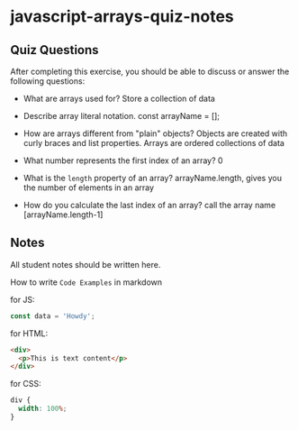 # javascript-arrays-quiz-notes

## Quiz Questions

After completing this exercise, you should be able to discuss or answer the following questions:

- What are arrays used for?
  Store a collection of data
- Describe array literal notation.
  const arrayName = [];
- How are arrays different from "plain" objects?
  Objects are created with curly braces and list properties. Arrays are ordered collections of data
- What number represents the first index of an array?
  0
- What is the `length` property of an array?
  arrayName.length, gives you the number of elements in an array

- How do you calculate the last index of an array?
  call the array name [arrayName.length-1]

## Notes

All student notes should be written here.

How to write `Code Examples` in markdown

for JS:

```javascript
const data = 'Howdy';
```

for HTML:

```html
<div>
  <p>This is text content</p>
</div>
```

for CSS:

```css
div {
  width: 100%;
}
```
